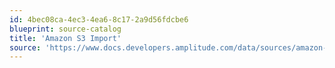 ```yaml
---
id: 4bec08ca-4ec3-4ea6-8c17-2a9d56fdcbe6
blueprint: source-catalog
title: 'Amazon S3 Import'
source: 'https://www.docs.developers.amplitude.com/data/sources/amazon-s3/'
---
```

